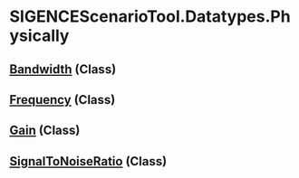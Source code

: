 # SIGENCEScenarioTool.Datatypes.Physically
## [Bandwidth](./T_Bandwidth.md) (Class)
## [Frequency](./T_Frequency.md) (Class)
## [Gain](./T_Gain.md) (Class)
## [SignalToNoiseRatio](./T_SignalToNoiseRatio.md) (Class)

